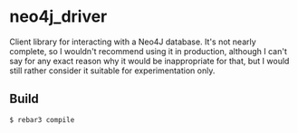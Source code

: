 neo4j_driver
=====

Client library for interacting with a Neo4J database.
It's not nearly complete, so I wouldn't recommend using it in production, although I can't say for any exact reason why it would be inappropriate for that, but I would still rather consider it suitable for experimentation only.

Build
-----

    $ rebar3 compile
